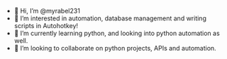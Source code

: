 - 👋 Hi, I’m @myrabel231
- 👀 I’m interested in automation, database management and writing scripts in Autohotkey!
- 🌱 I’m currently learning python, and looking into python automation as well. 
- 💞️ I’m looking to collaborate on python projects, APIs and automation. 

<!---
myrabel231/myrabel231 is a ✨ special ✨ repository because its `README.md` (this file) appears on your GitHub profile.
You can click the Preview link to take a look at your changes.
--->
